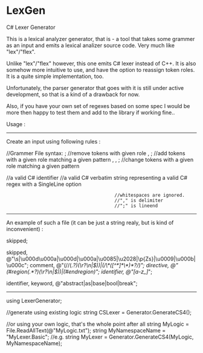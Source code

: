 # LexGen
C# Lexer Generator

This is a lexical analyzer generator, that is - a tool that takes some 
grammer as an input and emits a lexical analizer source code.
Very much like "lex"/"flex".

Unlike "lex"/"flex" however, this one emits C# lexer instead of C++.
It is also somehow more intuitive to use, and have the option to reassign token roles.
It is a quite simple implementation, too.

Unfortunately, the parser generator that goes with it is still under active development,
so that is a kind of a drawback for now.

Also, if you have your own set of regexes based on some spec I would be more then happy
to test them and add to the library if working fine..


Usage :
___________________________________________________________________________________________________________________________
Create an input using following rules : 

//Grammer File syntax:
<role>;                                     //remove tokens with given role
<role>, <pattern>;							            //add tokens with a given role matching a given pattern
<role>, <role>, <pattern>;	                //change tokens with a given role matching a given pattern
		
<role>                                      //a valid C# identifier
<pattern>                                   //a valid C# verbatim string representing a valid C# regex with a SingleLine option
                                            
                                            //whitespaces are ignored.
                                            //"," is delimiter
                                            //";" is lineend
___________________________________________________________________________________________________________________________
An example of such a file 
(it can be just a string realy, but is kind of inconvenient) :

skipped;

skipped, @"\s|\u000d\u000a|\u000d|\u000a|\u0085|\u2028|\p{Zs}|\u0009|\u000b|\u000c";
comment, @"(//(.*?)(\r?\n|$))|(/\*([^*]*\*)*?/)";
directive, @"(#region(.*?)(\r?\n|$))|(#endregion)";
identifier, @"[a-z_]*";

identifier, keyword, @"abstract|as|base|bool|break";
___________________________________________________________________________________________________________________________

using LexerGenerator;

//generate using existing logic
string CSLexer = Generator.GenerateCS4();

//or using your own logic, that's the whole point after all
string MyLogic = File.ReadAllText(@"MyLogic.txt");
string MyNamespaceName = "MyLexer.Basic";                       //e.g.
string MyLexer = Generator.GenerateCS4(MyLogic, MyNamespaceName);

